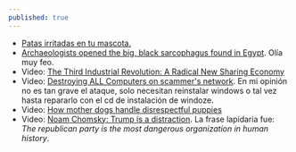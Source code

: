 ```yaml
---
published: true
---
```


- [Patas irritadas en tu mascota.](https://www.facebook.com/SpayMexico/posts/1994276510617440)
- [Archaeologists opened the big, black sarcophagus found in Egypt](https://www.zmescience.com/science/big-black-sarcophagus-egypt-2007-2018/). Olía muy feo.
- Video: [The Third Industrial Revolution: A Radical New Sharing Economy](https://www.youtube.com/watch?v=QX3M8Ka9vUA)
- Video: [Destroying ALL Computers on scammer's network](https://www.youtube.com/watch?v=wWyMH6z5s9s). En mi opinión no es tan grave el ataque, solo necesitan reinstalar windows o tal vez hasta repararlo con el cd de instalación de windoze.
- Video: [How mother dogs handle disrespectful puppies](https://www.youtube.com/watch?v=08einOI3wlo)
- Video: [Noam Chomsky: Trump is a distraction](https://www.youtube.com/watch?v=uQvig0KvUaE&feature=youtu.be). La frase lapidaria fue: _The republican party is the most dangerous organization in human history_.
